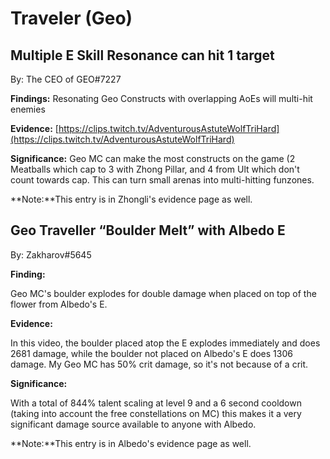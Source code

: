 # Traveler \(Geo\)

## Multiple E Skill Resonance can hit 1 target

By: The CEO of GEO\#7227

**Findings:** Resonating Geo Constructs with overlapping AoEs will multi-hit enemies

**Evidence:** [https://clips.twitch.tv/AdventurousAstuteWolfTriHard](https://clips.twitch.tv/AdventurousAstuteWolfTriHard)

**Significance:** Geo MC can make the most constructs on the game \(2 Meatballs which cap to 3 with Zhong Pillar, and 4 from Ult which don't count towards cap. This can turn small arenas into multi-hitting funzones.

**Note:**This entry is in Zhongli's evidence page as well.

## Geo Traveller “Boulder Melt” with Albedo E

By: Zakharov\#5645

**Finding:**

Geo MC's boulder explodes for double damage when placed on top of the flower from Albedo's E.

**Evidence:**

In this video, the boulder placed atop the E explodes immediately and does 2681 damage, while the boulder not placed on Albedo's E does 1306 damage. My Geo MC has 50% crit damage, so it's not because of a crit.

**Significance:**

With a total of 844% talent scaling at level 9 and a 6 second cooldown \(taking into account the free constellations on MC\) this makes it a very significant damage source available to anyone with Albedo.

**Note:**This entry is in Albedo's evidence page as well.

